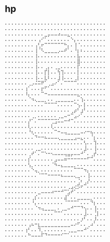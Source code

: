 # hp


⠄⠄⠄⠄⠄⠄⠄⠄⠄⠄⠄⠄⠄⠄⠄⠄⠄⠄⠄⠄⠄⠄⠄⠄⠄⠄⠄⠄⠄⠄⠄
⠄⠄⠄⠄⠄⠄⠄⠄⠄⠄⠄⠄⠄⠄⠄⠄⠄⠄⠄⠄⠄⠄⠄⠄⠄⠄⠄⠄⠄⠄⠄
⠄⠄⠄⠄⠄⠄⠄⠄⠄⠄⠄⠄⣀⡤⠤⠤⠴⠤⠤⣄⠄⠄⠄⠄⠄⠄⠄⠄⠄⠄⠄
⠄⠄⠄⠄⠄⠄⠄⠄⠄⠄⢠⠊⠁⠄⠄⠄⠄⠄⠄⠄⠑⡄⠄⠄⠄⠄⠄⠄⠄⠄⠄
⠄⠄⠄⠄⠄⠄⠄⠄⠄⢠⢃⠖⠉⠉⠉⠉⠉⠉⠓⡄⠄⢸⠈⠄⠄⠄⠄⠄⠄⠄⠄
⠄⠄⠄⠄⠄⠄⠄⠄⠄⢸⠈⠣⣀⣀⣀⣀⡠⠤⠞⠁⠄⠘⡆⠆⠄⠄⠄⠄⠄⠄⠄
⠄⠄⠄⠄⠄⠄⠄⠄⠄⢸⠄⠄⠄⠄⠄⠄⠄⠄⠄⠄⠄⠄⣧⠄⠄⠄⠄⠄⠄⠄⠄
⠄⠄⠄⠄⠄⠄⠄⠄⠄⢸⠄⠄⠄⠄⠄⠄⠄⠄⠄⠄⠄⠄⣿⠄⠄⠄⠄⠄⠄⠄⠄
⠄⠄⠄⠄⠄⠄⠄⠄⠄⢸⠄⠄⢀⡄⠄⢀⣀⠄⠄⠄⠄⠄⡏⠄⠄⠄⠄⠄⠄⠄⠄
⠄⠄⠄⠄⠄⠄⠄⠄⠄⢸⠄⠄⡏⡇⠄⠄⢳⢹⠄⠄⠄⠄⡇⠄⠄⠄⠄⠄⠄⠄⠄
⠄⠄⠄⠄⠄⠄⠄⠄⠄⢸⠄⠄⣇⠇⠄⠄⣸⢸⠄⠄⠄⢀⡇⠄⠄⠄⠄⠄⠄⠄⠄
⠄⠄⠄⠄⠄⠄⠄⢀⡠⠬⠭⠟⠁⢀⣠⠔⠁⠄⠉⠉⠉⠉⠄⠄⠄⠄⠄⠄⠄⠄⠄
⠄⠄⠄⠄⠄⠄⢰⠁⠄⠄⠄⡖⠋⠁⠄⠄⠄⠄⠄⠄⠄⠄⠄⠄⠄⠄⠄⠄⠄⠄⠄
⠄⠄⠄⠄⠄⠄⠸⡄⠄⠄⠄⠉⠒⠤⠤⠤⠤⠤⠤⠤⠤⠤⣄⠄⠄⠄⠄⠄⠄⠄⠄
⠄⠄⠄⠄⠄⠄⠄⠈⠲⢄⣀⣀⡀⠄⠄⢀⣀⣀⣀⣀⣀⠄⠄⢱⠄⠄⠄⠄⠄⠄⠄
⠄⠄⠄⠄⠄⠄⠄⠄⠄⠄⠄⠄⠉⠉⠉⠉⠄⠄⠄⠄⠄⠉⢢⠄⡇⠄⠄⠄⠄⠄⠄
⠄⠄⠄⠄⠄⠄⠄⠄⠄⠄⠄⠄⠄⠄⠄⠄⠄⠄⠄⠄⢀⡴⠃⣰⠃⠄⠄⠄⠄⠄⠄
⠄⠄⠄⠄⠄⠄⠄⠄⢀⡀⠄⠄⠄⠄⠄⠄⢀⣀⠤⠒⠉⣠⠔⠁⠄⠄⠄⠄⠄⠄⠄
⠄⠄⠄⠄⠄⠄⠄⡜⠁⠄⠉⠉⠉⠉⢉⣩⠥⠤⠒⠚⠉⠄⠄⠄⠄⠄⠄⠄⠄⠄⠄
⠄⠄⠄⠄⠄⠄⠄⢇⠄⠄⠄⠄⠄⠄⢇⠄⠄⠄⠄⠄⠄⠄⠄⠄⠄⠄⠄⠄⠄⠄⠄
⠄⠄⠄⠄⠄⠄⠄⠘⢆⠄⠄⠄⠄⠄⠄⠉⠒⠤⢤⣀⣀⣀⣀⠤⠔⠒⢦⠄⠄⠄⠄
⠄⠄⠄⠄⠄⠄⠄⠄⠄⠙⠒⠒⠦⠤⠤⠤⢄⣀⣀⣀⣀⣠⠤⣄⠄⠄⠈⡆⠄⠄⠄
⠄⠄⠄⠄⠄⠄⠄⠄⠄⠄⠄⠄⠄⠄⠄⠄⠄⠄⠄⠄⠄⠄⠄⠄⢣⠄⠄⢹⠄⠄⠄
⠄⠄⠄⠄⠄⠄⠄⠄⠄⢀⣀⠄⠄⠄⠄⠄⠄⠄⠄⠄⠄⠄⠄⠄⣸⠄⠄⢸⠄⠄⠄
⠄⠄⠄⠄⠄⠄⠄⢀⠞⠁⠄⠉⠑⠒⠢⠤⠤⠤⢤⣤⡤⠤⠤⠚⠁⠄⢀⡞⠄⠄⠄
⠄⠄⠄⠄⠄⠄⠄⡎⠄⠄⠄⠄⠄⠄⠄⣠⠤⠤⠶⠒⠒⠒⠒⠒⠒⠋⠉⠄⠄⠄⠄
⠄⠄⠄⠄⠄⠄⠄⢣⡀⠄⠄⠄⠄⠄⠈⠳⠤⣄⣀⣀⣀⡀⠄⠄⠄⠄⠄⠄⠄⠄⠄
⠄⠄⠄⠄⠄⠄⠄⠄⠑⢤⡀⠄⠄⠄⠄⠄⠄⠄⠄⠄⠄⠉⠉⠉⠲⡄⠄⠄⠄⠄⠄
⠄⠄⠄⠄⠄⠄⠄⠄⠄⠄⠈⠉⠉⠒⠒⠒⠒⠦⠤⠤⠤⢄⣀⠄⠄⢸⠄⠄⠄⠄⠄
⠄⠄⠄⠄⠄⠄⠄⠄⠄⠄⠄⠄⠄⠄⠄⠄⠄⠄⠄⠄⠄⠄⢈⠆⢀⡜⠄⠄⠄⠄⠄
⠄⠄⠄⠄⠄⠄⠄⠄⠄⠄⠄⠄⠄⠄⠄⠄⠄⠄⠄⢀⣠⢔⡫⠖⠉⠄⠄⠄⠄⠄⠄
⠄⠄⠄⠄⠄⠄⠄⠄⠄⠄⣀⠤⠤⠤⠴⠒⠒⠚⠉⣡⠞⠁⠄⠄⠄⠄⠄⠄⠄⠄⠄
⠄⠄⠄⠄⠄⠄⠄⠄⢀⡎⠄⠄⠄⠄⠄⠄⠄⠄⣼⠁⠄⠄⣀⣀⣀⣀⡀⠄⠄⠄⠄
⠄⠄⠄⠄⠄⠄⠄⠄⠘⡄⠄⠄⠄⠄⠄⠄⠄⠄⠈⠉⠉⠉⠁⠄⠄⠄⠙⡆⠄⠄⠄
⠄⠄⠄⠄⠄⠄⠄⠄⠄⠈⠲⢤⣀⣀⣀⡀⠄⢀⣀⠤⠚⠉⠉⠙⢢⠄⠄⢸⠄⠄⠄
⠄⠄⠄⠄⠄⠄⠄⠄⠄⠄⠄⠄⠄⠄⠄⠉⠉⠁⠄⠄⠄⠄⠄⠄⣸⠄⠄⢈⡇⠄⠄
⠄⠄⠄⠄⠄⠄⠄⠄⠄⠄⠄⠄⠄⠄⠄⠄⠄⠄⠄⠄⠄⠄⠄⡰⠃⠄⠄⡸⠄⠄⠄
⠄⠄⠄⠄⠄⠄⠄⢠⠦⠒⣆⣀⣀⣀⣀⣀⣀⣀⣀⣀⠤⠔⠋⠄⠄⢀⠴⠁⠄⠄⠄
⠄⠄⠄⠄⠄⠄⢰⠃⠄⠄⠹⡀⠄⠄⠄⠄⠄⠄⠄⢀⣀⣀⠤⠤⠚⠁⠄⠄⠄⠄⠄
⠄⠄⠄⠄⠄⠄⠄⠓⠤⠤⠤⠏⠙⠒⠒⠒⠒⠊⠉⠁⠄⠄⠄⠄⠄⠄⠄⠄⠄⠄
